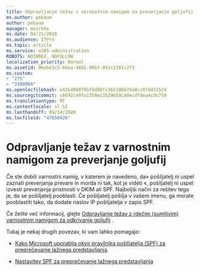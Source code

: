 ```yaml
---
title: Odpravljanje težav z varnostnim namigom za preverjanje goljufij
ms.author: pebaum
author: pebaum
manager: mnirkhe
ms.date: 04/21/2020
ms.audience: ITPro
ms.topic: article
ms.service: o365-administration
ROBOTS: NOINDEX, NOFOLLOW
localization_priority: Normal
ms.assetid: 96ebe3c5-66ea-4662-98b7-052c2181c2f3
ms.custom:
- "275"
- "3100004"
ms.openlocfilehash: e42b498070bf5d9bfc36110667da8cc0fd431524
ms.sourcegitcommit: c6692ce0fa1358ec3529e59ca0ecdfdea4cdc759
ms.translationtype: MT
ms.contentlocale: sl-SI
ms.lasthandoff: 09/14/2020
ms.locfileid: "47658426"
---
```

# <a name="troubleshooting-the-safety-tip-for-fraud-detection-checks"></a>Odpravljanje težav z varnostnim namigom za preverjanje goljufij

Če ste dobili varnostni namig, v katerem je navedeno, da» pošiljatelj ni uspel zaznati preverjanja prevare in morda ni tak, kot je videti «, pošiljatelj ni uspel izvesti preverjanja pristnosti v DKIM ali SPF. Najboljši način za rešitev tega je, da se pošiljatelj pooblasti. Če pošiljatelj pošilja v vašem imenu, ga morate pooblastiti tako, da dodate naslov IP pošiljatelja v zapis SPF.
  
Če želite več informacij, glejte [Odpravljanje težav z rdečim (sumljivim) varnostnim namigom za odkrivanje goljufij](https://blogs.msdn.microsoft.com/tzink/2016/11/02/troubleshooting-the-red-suspicious-safety-tip-for-fraud-detection-checks/) .
  
Tukaj je nekaj drugih povezav, ki vam lahko pomagajo:
  
- [Kako Microsoft uporablja okvir pravilnika pošiljatelja (SPF) za preprečevanje lažnega predstavljanja](https://docs.microsoft.com/microsoft-365/security/office-365-security/how-office-365-uses-spf-to-prevent-spoofing)

- [Nastavitev SPF za preprečevanje lažnega predstavljanja](https://docs.microsoft.com/microsoft-365/security/office-365-security/set-up-spf-in-office-365-to-help-prevent-spoofing)
